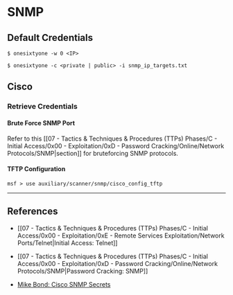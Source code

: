 # SNMP

## Default Credentials

```
$ onesixtyone -w 0 <IP>

$ onesixtyone -c <private | public> -i snmp_ip_targets.txt
```

## Cisco

### Retrieve Credentials

#### Brute Force SNMP Port

Refer to this [[07 - Tactics & Techniques & Procedures (TTPs) Phases/C - Initial Access/0x00 - Exploitation/0xD - Password Cracking/Online/Network Protocols/SNMP|section]] for bruteforcing SNMP protocols.

#### TFTP Configuration

```
msf > use auxiliary/scanner/snmp/cisco_config_tftp
```

---
## References

- [[07 - Tactics & Techniques & Procedures (TTPs) Phases/C - Initial Access/0x00 - Exploitation/0xE - Remote Services Exploitation/Network Ports/Telnet|Initial Access: Telnet]]

- [[07 - Tactics & Techniques & Procedures (TTPs) Phases/C - Initial Access/0x00 - Exploitation/0xD - Password Cracking/Online/Network Protocols/SNMP|Password Cracking: SNMP]]

- [Mike Bond: Cisco SNMP Secrets](https://bond-o.medium.com/cisco-snmp-secrets-e4b731b19737)